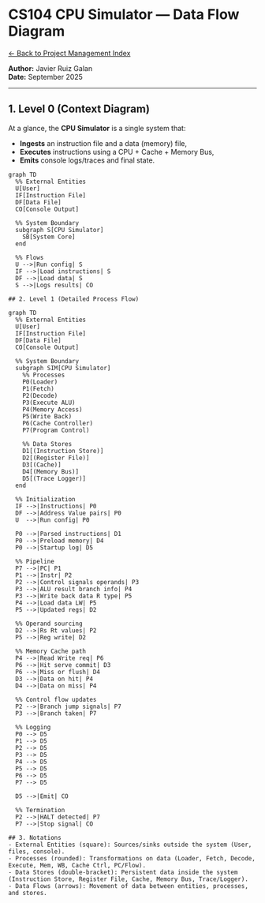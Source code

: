 # CS104 CPU Simulator — Data Flow Diagram

[← Back to Project Management Index](../../README.md)

**Author:** Javier Ruiz Galan  
**Date:** September 2025  

---

## 1. Level 0 (Context Diagram)
At a glance, the **CPU Simulator** is a single system that:
- **Ingests** an instruction file and a data (memory) file,
- **Executes** instructions using a CPU + Cache + Memory Bus,
- **Emits** console logs/traces and final state.

```mermaid
graph TD
  %% External Entities
  U[User]
  IF[Instruction File]
  DF[Data File]
  CO[Console Output]

  %% System Boundary
  subgraph S[CPU Simulator]
    SB[System Core]
  end

  %% Flows
  U -->|Run config| S
  IF -->|Load instructions| S
  DF -->|Load data| S
  S -->|Logs results| CO

## 2. Level 1 (Detailed Process Flow)

graph TD
  %% External Entities
  U[User]
  IF[Instruction File]
  DF[Data File]
  CO[Console Output]

  %% System Boundary
  subgraph SIM[CPU Simulator]
    %% Processes
    P0(Loader)
    P1(Fetch)
    P2(Decode)
    P3(Execute ALU)
    P4(Memory Access)
    P5(Write Back)
    P6(Cache Controller)
    P7(Program Control)

    %% Data Stores
    D1[(Instruction Store)]
    D2[(Register File)]
    D3[(Cache)]
    D4[(Memory Bus)]
    D5[(Trace Logger)]
  end

  %% Initialization
  IF -->|Instructions| P0
  DF -->|Address Value pairs| P0
  U  -->|Run config| P0

  P0 -->|Parsed instructions| D1
  P0 -->|Preload memory| D4
  P0 -->|Startup log| D5

  %% Pipeline
  P7 -->|PC| P1
  P1 -->|Instr| P2
  P2 -->|Control signals operands| P3
  P3 -->|ALU result branch info| P4
  P3 -->|Write back data R type| P5
  P4 -->|Load data LW| P5
  P5 -->|Updated regs| D2

  %% Operand sourcing
  D2 -->|Rs Rt values| P2
  P5 -->|Reg write| D2

  %% Memory Cache path
  P4 -->|Read Write req| P6
  P6 -->|Hit serve commit| D3
  P6 -->|Miss or flush| D4
  D3 -->|Data on hit| P4
  D4 -->|Data on miss| P4

  %% Control flow updates
  P2 -->|Branch jump signals| P7
  P3 -->|Branch taken| P7

  %% Logging
  P0 --> D5
  P1 --> D5
  P2 --> D5
  P3 --> D5
  P4 --> D5
  P5 --> D5
  P6 --> D5
  P7 --> D5

  D5 -->|Emit| CO

  %% Termination
  P2 -->|HALT detected| P7
  P7 -->|Stop signal| CO

## 3. Notations
- External Entities (square): Sources/sinks outside the system (User, files, console).
- Processes (rounded): Transformations on data (Loader, Fetch, Decode, Execute, Mem, WB, Cache Ctrl, PC/Flow).
- Data Stores (double-bracket): Persistent data inside the system (Instruction Store, Register File, Cache, Memory Bus, Trace/Logger).
- Data Flows (arrows): Movement of data between entities, processes, and stores.
